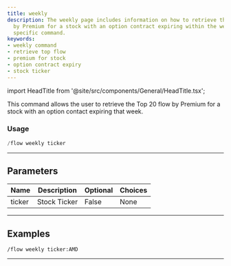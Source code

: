 ```yaml
---
title: weekly
description: The weekly page includes information on how to retrieve the top 20 flow
  by Premium for a stock with an option contract expiring within the week using a
  specific command.
keywords:
- weekly command
- retrieve top flow
- premium for stock
- option contract expiry
- stock ticker
---
```


import HeadTitle from '@site/src/components/General/HeadTitle.tsx';

<HeadTitle title="flow: weekly - Discord Reference | OpenBB Bot Docs" />

This command allows the user to retrieve the Top 20 flow by Premium for a stock with an option contact expiring that week.

### Usage

```python wordwrap
/flow weekly ticker
```

---

## Parameters

| Name | Description | Optional | Choices |
| ---- | ----------- | -------- | ------- |
| ticker | Stock Ticker | False | None |


---

## Examples

```
/flow weekly ticker:AMD
```

---
